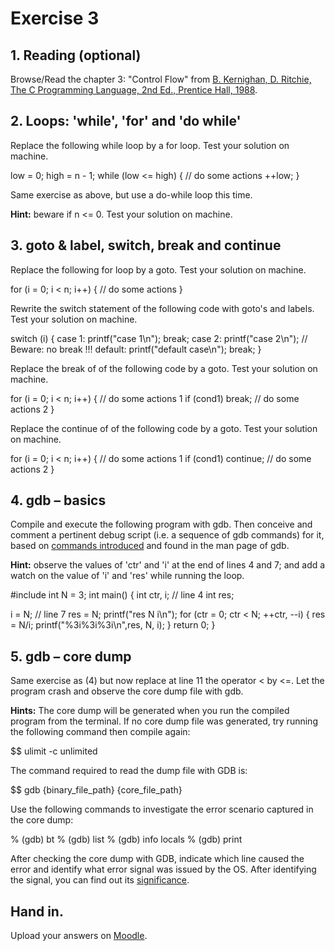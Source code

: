 Exercise 3
==========


## 1. Reading (optional)


Browse/Read the chapter 3: "Control Flow" from [B. Kernighan, D. Ritchie, The C Programming Language, 2nd Ed., Prentice Hall, 1988](https://en.wikipedia.org/wiki/The_C_Programming_Language).



## 2. Loops: 'while', 'for' and 'do while'


Replace the following while loop by a  for loop. Test your solution on machine.



low = 0;
high = n - 1;
while (low <= high) {
 // do some actions
 ++low;
}

Same exercise as above, but use a do-while loop this time.


**Hint:** beware if n <= 0. Test your solution on machine.


## 3. goto & label, switch, break and continue


Replace the following for loop by a goto. Test your solution on machine.



for (i = 0; i < n; i++) {
 // do some actions
}

Rewrite the switch statement of the following code with goto's and labels. Test your solution on machine.



switch (i) {
 case 1: printf("case 1\n"); break;
 case 2: printf("case 2\n"); // Beware: no break !!!
 default: printf("default case\n"); break;
}

Replace the break of of the following code by a goto. Test your solution on machine.



for (i = 0; i < n; i++) {
 // do some actions 1
 if (cond1) break;
 // do some actions 2
}

Replace the continue of of the following code by a goto. Test your solution on machine.



for (i = 0; i < n; i++) {
 // do some actions 1
 if (cond1) continue;
 // do some actions 2
}

## 4. gdb – basics


Compile and execute the following program with gdb. Then conceive and comment a pertinent debug script (i.e. a sequence of gdb commands) for it, based on [commands introduced](https://unifr.coursc.ch/#gdb) and found in the man page of gdb.




**Hint:** observe the values of 'ctr' and 'i' at the end of lines 4 and 7;
and add a watch on the value of 'i' and 'res' while running the loop.




#include
int N = 3;
int main() {
 int ctr, i; // line 4
 int res;

 i = N; // line 7
 res = N;
 printf("res N i\n");
 for (ctr = 0; ctr < N; ++ctr, --i) {
 res = N/i;
 printf("%3i%3i%3i\n",res, N, i);
 }
 return 0;
}

## 5. gdb – core dump


Same exercise as (4) but now replace at line 11 the operator < by <=. Let the program crash and observe the core dump file with gdb.



**Hints:**
The core dump will be generated when you run the compiled program from the terminal. If no core dump file was generated, try running the following command then compile again:




$$ ulimit -c unlimited


The command required to read the dump file with GDB is:

$$ gdb {binary\_file\_path} {core\_file\_path}


Use the following commands to investigate the error scenario captured in the core dump:

% (gdb) bt
% (gdb) list
% (gdb) info locals
% (gdb) print


After checking the core dump with GDB, indicate which line caused the error and identify what error signal was issued by the OS. After identifying the signal, you can find out its [significance](https://www.gnu.org/software/libc/manual/html_node/Program-Error-Signals.html).


Hand in.
--------


Upload your answers on [Moodle](https://moodle.unifr.ch/mod/assign/view.php?id=857942).





